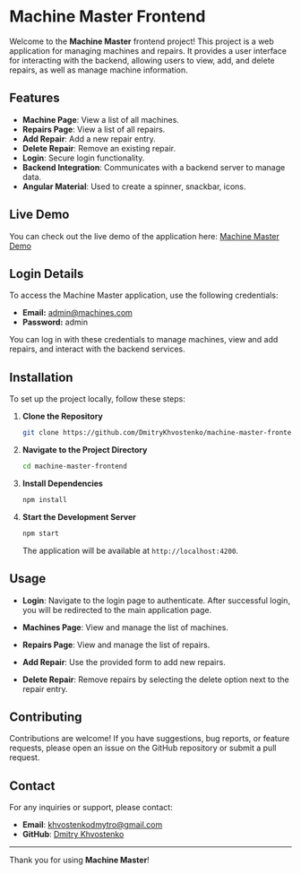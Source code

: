 # Machine Master Frontend

Welcome to the **Machine Master** frontend project! This project is a web application for managing machines and repairs. It provides a user interface for interacting with the backend, allowing users to view, add, and delete repairs, as well as manage machine information.

## Features

- **Machine Page**: View a list of all machines.
- **Repairs Page**: View a list of all repairs.
- **Add Repair**: Add a new repair entry.
- **Delete Repair**: Remove an existing repair.
- **Login**: Secure login functionality.
- **Backend Integration**: Communicates with a backend server to manage data.
- **Angular Material**: Used to create a spinner, snackbar, icons.

## Live Demo

You can check out the live demo of the application here: [Machine Master Demo](https://machine-master-frontend.onrender.com/)

## Login Details

To access the Machine Master application, use the following credentials:

- **Email:** admin@machines.com
- **Password:** admin

You can log in with these credentials to manage machines, view and add repairs, and interact with the backend services.

## Installation

To set up the project locally, follow these steps:

1. **Clone the Repository**

    ```bash
    git clone https://github.com/DmitryKhvostenko/machine-master-frontend.git
    ```

2. **Navigate to the Project Directory**

    ```bash
    cd machine-master-frontend
    ```

3. **Install Dependencies**

    ```bash
    npm install
    ```

4. **Start the Development Server**

    ```bash
    npm start
    ```

    The application will be available at `http://localhost:4200`.

## Usage

- **Login**: Navigate to the login page to authenticate. After successful login, you will be redirected to the main application page.

- **Machines Page**: View and manage the list of machines.

- **Repairs Page**: View and manage the list of repairs.

- **Add Repair**: Use the provided form to add new repairs.

- **Delete Repair**: Remove repairs by selecting the delete option next to the repair entry.


## Contributing

Contributions are welcome! If you have suggestions, bug reports, or feature requests, please open an issue on the GitHub repository or submit a pull request.

## Contact

For any inquiries or support, please contact:

- **Email**: khvostenkodmytro@gmail.com
- **GitHub**: [Dmitry Khvostenko](https://github.com/DmitryKhvostenko)

---

Thank you for using **Machine Master**!
